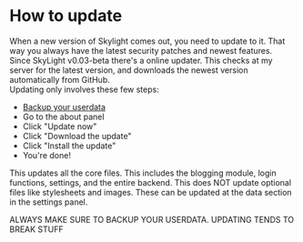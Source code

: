 # How to update

When a new version of Skylight comes out, you need to update to it. That way you always have the latest security patches and newest features.  
Since SkyLight v0.03-beta there's a online updater. This checks at my server for the latest version, and downloads the newest version automatically from GitHub.  
Updating only involves these few steps:

- [Backup your userdata](how-to-backup-your-userdata.md)
- Go to the about panel
- Click "Update now"
- Click "Download the update"
- Click "Install the update"
- You're done!

This updates all the core files. This includes the blogging module, login functions, settings, and the entire backend. This does NOT update optional files like stylesheets and images. These can be updated at the data section in the settings panel.

ALWAYS MAKE SURE TO BACKUP YOUR USERDATA. UPDATING TENDS TO BREAK STUFF
